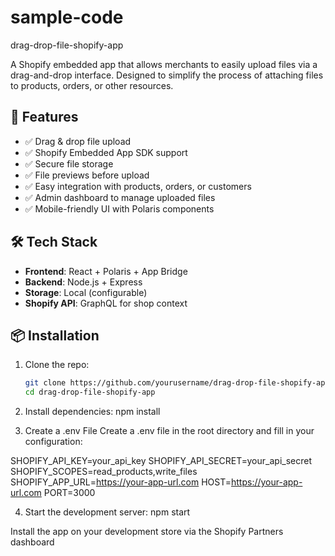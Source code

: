 # sample-code
drag-drop-file-shopify-app

A Shopify embedded app that allows merchants to easily upload files via a drag-and-drop interface. Designed to simplify the process of attaching files to products, orders, or other resources.

## 🚀 Features

- ✅ Drag & drop file upload
- ✅ Shopify Embedded App SDK support
- ✅ Secure file storage
- ✅ File previews before upload
- ✅ Easy integration with products, orders, or customers
- ✅ Admin dashboard to manage uploaded files
- ✅ Mobile-friendly UI with Polaris components

## 🛠️ Tech Stack

- **Frontend**: React + Polaris + App Bridge
- **Backend**: Node.js + Express
- **Storage**: Local (configurable)
- **Shopify API**: GraphQL for shop context

## 📦 Installation

1. Clone the repo:

   ```bash
   git clone https://github.com/yourusername/drag-drop-file-shopify-app.git
   cd drag-drop-file-shopify-app

2. Install dependencies:
npm install

3. Create a .env File
Create a .env file in the root directory and fill in your configuration:

SHOPIFY_API_KEY=your_api_key
SHOPIFY_API_SECRET=your_api_secret
SHOPIFY_SCOPES=read_products,write_files
SHOPIFY_APP_URL=https://your-app-url.com
HOST=https://your-app-url.com
PORT=3000

4. Start the development server:
npm start

Install the app on your development store via the Shopify Partners dashboard

